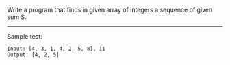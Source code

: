 Write a program that finds in given array of integers a sequence of given sum S.

---
Sample test:

    Input: [4, 3, 1, 4, 2, 5, 8], 11
    Output: [4, 2, 5]
